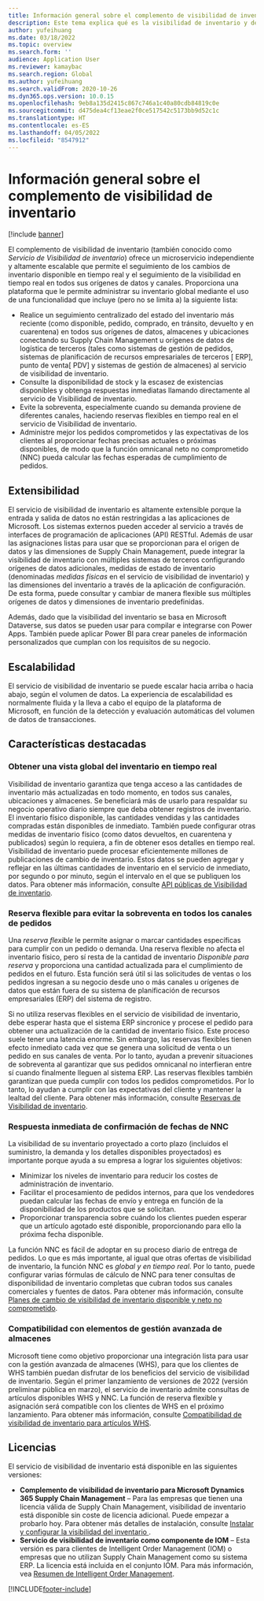 ```yaml
---
title: Información general sobre el complemento de visibilidad de inventario
description: Este tema explica qué es la visibilidad de inventario y describe sus características.
author: yufeihuang
ms.date: 03/18/2022
ms.topic: overview
ms.search.form: ''
audience: Application User
ms.reviewer: kamaybac
ms.search.region: Global
ms.author: yufeihuang
ms.search.validFrom: 2020-10-26
ms.dyn365.ops.version: 10.0.15
ms.openlocfilehash: 9eb8a135d2415c867c746a1c40a80cdb84819c0e
ms.sourcegitcommit: d475dea4cf13eae2f0ce517542c5173bb9d52c1c
ms.translationtype: HT
ms.contentlocale: es-ES
ms.lasthandoff: 04/05/2022
ms.locfileid: "8547912"
---
```

# <a name="inventory-visibility-add-in-overview"></a>Información general sobre el complemento de visibilidad de inventario

[!include [banner](../includes/banner.md)]

El complemento de visibilidad de inventario (también conocido como *Servicio de Visibilidad de inventario*) ofrece un microservicio independiente y altamente escalable que permite el seguimiento de los cambios de inventario disponible en tiempo real y el seguimiento de la visibilidad en tiempo real en todos sus orígenes de datos y canales. Proporciona una plataforma que le permite administrar su inventario global mediante el uso de una funcionalidad que incluye (pero no se limita a) la siguiente lista:

- Realice un seguimiento centralizado del estado del inventario más reciente (como disponible, pedido, comprado, en tránsito, devuelto y en cuarentena) en todos sus orígenes de datos, almacenes y ubicaciones conectando su Supply Chain Management u orígenes de datos de logística de terceros (tales como sistemas de gestión de pedidos, sistemas de planificación de recursos empresariales de terceros \[ ERP\], punto de venta\[ PDV\] y sistemas de gestión de almacenes) al servicio de visibilidad de inventario.
- Consulte la disponibilidad de stock y la escasez de existencias disponibles y obtenga respuestas inmediatas llamando directamente al servicio de Visibilidad de inventario.
- Evite la sobreventa, especialmente cuando su demanda proviene de diferentes canales, haciendo reservas flexibles en tiempo real en el servicio de Visibilidad de inventario.
- Administre mejor los pedidos comprometidos y las expectativas de los clientes al proporcionar fechas precisas actuales o próximas disponibles, de modo que la función omnicanal neto no comprometido (NNC) pueda calcular las fechas esperadas de cumplimiento de pedidos.

## <a name="extensibility"></a>Extensibilidad

El servicio de visibilidad de inventario es altamente extensible porque la entrada y salida de datos no están restringidas a las aplicaciones de Microsoft. Los sistemas externos pueden acceder al servicio a través de interfaces de programación de aplicaciones (API) RESTful. Además de usar las asignaciones listas para usar que se proporcionan para el origen de datos y las dimensiones de Supply Chain Management, puede integrar la visibilidad de inventario con múltiples sistemas de terceros configurando orígenes de datos adicionales, medidas de estado de inventario (denominadas *medidas físicas* en el servicio de visibilidad de inventario) y las dimensiones del inventario a través de la aplicación de configuración. De esta forma, puede consultar y cambiar de manera flexible sus múltiples orígenes de datos y dimensiones de inventario predefinidas.

Además, dado que la visibilidad del inventario se basa en Microsoft Dataverse, sus datos se pueden usar para compilar e integrarse con Power Apps. También puede aplicar Power BI para crear paneles de información personalizados que cumplan con los requisitos de su negocio.

## <a name="scalability"></a>Escalabilidad

El servicio de visibilidad de inventario se puede escalar hacia arriba o hacia abajo, según el volumen de datos. La experiencia de escalabilidad es normalmente fluida y la lleva a cabo el equipo de la plataforma de Microsoft, en función de la detección y evaluación automáticas del volumen de datos de transacciones.

## <a name="feature-highlights"></a>Características destacadas

### <a name="get-a-global-view-of-real-time-inventory"></a>Obtener una vista global del inventario en tiempo real

Visibilidad de inventario garantiza que tenga acceso a las cantidades de inventario más actualizadas en todo momento, en todos sus canales, ubicaciones y almacenes. Se beneficiará más de usarlo para respaldar su negocio operativo diario siempre que deba obtener registros de inventario. El inventario físico disponible, las cantidades vendidas y las cantidades compradas están disponibles de inmediato. También puede configurar otras medidas de inventario físico (como datos devueltos, en cuarentena y publicados) según lo requiera, a fin de obtener esos detalles en tiempo real. Visibilidad de inventario puede procesar eficientemente millones de publicaciones de cambio de inventario. Estos datos se pueden agregar y reflejar en las últimas cantidades de inventario en el servicio de inmediato, por segundo o por minuto, según el intervalo en el que se publiquen los datos. Para obtener más información, consulte [API públicas de Visibilidad de inventario](inventory-visibility-api.md).

### <a name="soft-reservation-to-avoid-overselling-across-all-order-channels"></a>Reserva flexible para evitar la sobreventa en todos los canales de pedidos

Una *reserva flexible* le permite asignar o marcar cantidades específicas para cumplir con un pedido o demanda. Una reserva flexible no afecta el inventario físico, pero sí resta de la cantidad de inventario *Disponible para reserva* y proporciona una cantidad actualizada para el cumplimiento de pedidos en el futuro. Esta función será útil si las solicitudes de ventas o los pedidos ingresan a su negocio desde uno o más canales u orígenes de datos que están fuera de su sistema de planificación de recursos empresariales (ERP) del sistema de registro.

Si no utiliza reservas flexibles en el servicio de visibilidad de inventario, debe esperar hasta que el sistema ERP sincronice y procese el pedido para obtener una actualización de la cantidad de inventario físico. Este proceso suele tener una latencia enorme. Sin embargo, las reservas flexibles tienen efecto inmediato cada vez que se genera una solicitud de venta o un pedido en sus canales de venta. Por lo tanto, ayudan a prevenir situaciones de sobreventa al garantizar que sus pedidos omnicanal no interfieran entre sí cuando finalmente lleguen al sistema ERP. Las reservas flexibles también garantizan que pueda cumplir con todos los pedidos comprometidos. Por lo tanto, lo ayudan a cumplir con las expectativas del cliente y mantener la lealtad del cliente. Para obtener más información, consulte [Reservas de Visibilidad de inventario](inventory-visibility-reservations.md).

### <a name="immediate-response-of-atp-dates-confirmation"></a>Respuesta inmediata de confirmación de fechas de NNC

La visibilidad de su inventario proyectado a corto plazo (incluidos el suministro, la demanda y los detalles disponibles proyectados) es importante porque ayuda a su empresa a lograr los siguientes objetivos:

- Minimizar los niveles de inventario para reducir los costes de administración de inventario.
- Facilitar el procesamiento de pedidos internos, para que los vendedores puedan calcular las fechas de envío y entrega en función de la disponibilidad de los productos que se solicitan.
- Proporcionar transparencia sobre cuándo los clientes pueden esperar que un artículo agotado esté disponible, proporcionando para ello la próxima fecha disponible.

La función NNC es fácil de adoptar en su proceso diario de entrega de pedidos. Lo que es más importante, al igual que otras ofertas de visibilidad de inventario, la función NNC es *global y en tiempo real*. Por lo tanto, puede configurar varias fórmulas de cálculo de NNC para tener consultas de disponibilidad de inventario completas que cubran todos sus canales comerciales y fuentes de datos. Para obtener más información, consulte [Planes de cambio de visibilidad de inventario disponible y neto no comprometido](inventory-visibility-available-to-promise.md).

### <a name="compatibility-with-advanced-warehouse-management-items"></a>Compatibilidad con elementos de gestión avanzada de almacenes

Microsoft tiene como objetivo proporcionar una integración lista para usar con la gestión avanzada de almacenes (WHS), para que los clientes de WHS también puedan disfrutar de los beneficios del servicio de visibilidad de inventario. Según el primer lanzamiento de versiones de 2022 (versión preliminar pública en marzo), el servicio de inventario admite consultas de artículos disponibles WHS y NNC. La función de reserva flexible y asignación será compatible con los clientes de WHS en el próximo lanzamiento. Para obtener más información, consulte [Compatibilidad de visibilidad de inventario para artículos WHS](inventory-visibility-whs-support.md).

## <a name="licensing"></a>Licencias

El servicio de visibilidad de inventario está disponible en las siguientes versiones:

- **Complemento de visibilidad de inventario para Microsoft Dynamics 365 Supply Chain Management** – Para las empresas que tienen una licencia válida de Supply Chain Management, visibilidad de inventario está disponible sin coste de licencia adicional. Puede empezar a probarlo hoy. Para obtener más detalles de instalación, consulte [Instalar y configurar la visibilidad del inventario ](inventory-visibility-setup.md).
- **Servicio de visibilidad de inventario como componente de IOM** – Esta versión es para clientes de Intelligent Order Management (IOM) o empresas que no utilizan Supply Chain Management como su sistema ERP. La licencia está incluida en el conjunto IOM. Para más información, vea [Resumen de Intelligent Order Management](/dynamics365/intelligent-order-management/overview).

[!INCLUDE[footer-include](../../includes/footer-banner.md)]

